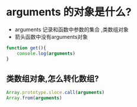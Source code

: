 # arguments 的对象是什么?

- arguments 记录和函数中参数的集合 ,类数组对象
- 箭头函数中没有arguments对象

```javascript
function get(){
    console.log(arguments)
}
```

## 类数组对象,怎么转化数组?

```javascript
Array.prototype.sloce.call(arguments)
Array.from(arguments)
```

